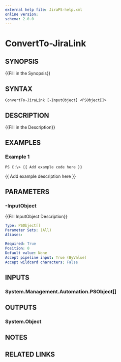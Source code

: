 ```yaml
---
external help file: JiraPS-help.xml
online version: 
schema: 2.0.0
---
```


# ConvertTo-JiraLink

## SYNOPSIS
{{Fill in the Synopsis}}

## SYNTAX

```
ConvertTo-JiraLink [-InputObject] <PSObject[]>
```

## DESCRIPTION
{{Fill in the Description}}

## EXAMPLES

### Example 1
```
PS C:\> {{ Add example code here }}
```

{{ Add example description here }}

## PARAMETERS

### -InputObject
{{Fill InputObject Description}}

```yaml
Type: PSObject[]
Parameter Sets: (All)
Aliases: 

Required: True
Position: 0
Default value: None
Accept pipeline input: True (ByValue)
Accept wildcard characters: False
```

## INPUTS

### System.Management.Automation.PSObject[]


## OUTPUTS

### System.Object

## NOTES

## RELATED LINKS

